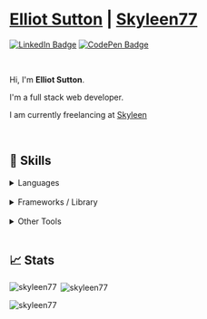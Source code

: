 # [Elliot Sutton](https://elliot-sutton.com) | [Skyleen77](https://skyleen.fr)

[![LinkedIn Badge](https://img.shields.io/badge/LinkedIn-Profile-informational?style=flat&logo=linkedin&logoColor=white&color=0D76A8)](https://www.linkedin.com/in/elliot-sutton/)
[![CodePen Badge](https://img.shields.io/badge/CodePen-Profile-informational?style=flat&logo=codepen&logoColor=white&color=black)](https://codepen.io/Skyyy77)

<br>

Hi, I'm **Elliot Sutton**.

I'm a full stack web developer.

I am currently freelancing at [Skyleen](https://skyleen.fr)

<br>

## 💼 Skills

<details>
<summary>Languages</summary><br>

![](https://img.shields.io/badge/Code-Node.js-informational?style=flat&logo=node.js&logoColor=white&color=8cbf3d)
![](https://img.shields.io/badge/Code-JavaScript-informational?style=flat&logo=JavaScript&logoColor=white&color=f3df49)
![](https://img.shields.io/badge/Code-PHP-informational?style=flat&logo=PHP&logoColor=white&color=7377ad)
![](https://img.shields.io/badge/Data-MySQL-informational?style=flat&logo=MySQL&logoColor=white&color=e48e01)
![](https://img.shields.io/badge/Style-HTML-informational?style=flat&logo=html5&logoColor=white&color=df4c26)
![](https://img.shields.io/badge/Style-CSS-informational?style=flat&logo=css3&logoColor=white&color=254bdd)
![](https://img.shields.io/badge/Style-Sass-informational?style=flat&logo=Sass&logoColor=white&color=c76395)

</details>

<br>

<details>
<summary>Frameworks / Library</summary><br>

![](https://img.shields.io/badge/Code-React-informational?style=flat&logo=react&logoColor=white&color=61dafb)
![](https://img.shields.io/badge/Code-Next.js-informational?style=flat&logo=next.js&logoColor=white&color=000000)
![](https://img.shields.io/badge/Code-Symfony-informational?style=flat&logo=symfony&logoColor=white&color=black)

</details>

<br>

<details>
<summary>Other Tools</summary><br>

![](https://img.shields.io/badge/Tools-GitHub-informational?style=flat&logo=GitHub&logoColor=white&color=24292f)
![](https://img.shields.io/badge/Tools-NPM-informational?style=flat&logo=npm&logoColor=white&color=c53635)
![](https://img.shields.io/badge/Tools-Postman-informational?style=flat&logo=Postman&logoColor=white&color=f66833)
![](https://img.shields.io/badge/Tools-Illustrator-informational?style=flat&logo=Adobe-Illustrator&logoColor=white&color=fe9b00)
![](https://img.shields.io/badge/Tools-AdobeXD-informational?style=flat&logo=Adobe-XD&logoColor=white&color=ed24b3)

</details>

<br>

## 📈 Stats

<p><img align="left" src="https://github-readme-stats.vercel.app/api/top-langs?username=skyleen77&show_icons=true&theme=light&locale=en&layout=compact" alt="skyleen77" /></p>

<p>&nbsp;<img align="center" src="https://github-readme-stats.vercel.app/api?username=skyleen77&show_icons=true&theme=light&locale=en" alt="skyleen77" /></p>

<p><img align="center" src="https://github-readme-streak-stats.herokuapp.com/?user=skyleen77&theme=light" alt="skyleen77" /></p>
